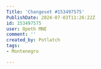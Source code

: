 ```yaml
---
Title: 'Changeset #153497575'
PublishDate: 2024-07-03T11:26:22Z
id: 153497575
user: Opeth MNE
comment: ''
created_by: Potlatch
tags:
- Montenegro

---
```

